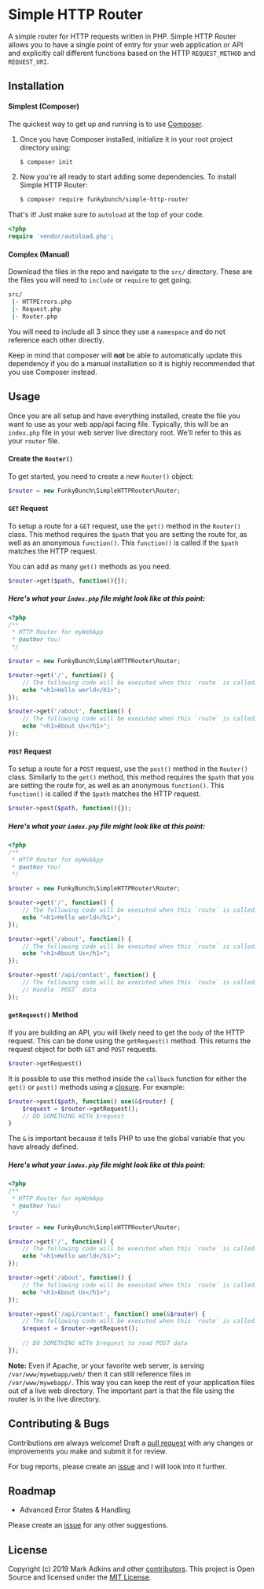 # Simple HTTP Router

A simple router for HTTP requests written in PHP.  Simple HTTP Router allows you to have a single point of entry for your web application or API and explicitly call different functions based on the HTTP `REQUEST_METHOD` and `REQUEST_URI`.

## Installation
#### Simplest (Composer)
The quickest way to get up and running is to use [Composer](https://github.com/composer/composer).

1. Once you have Composer installed, initialize it in your root project directory using:
    ```sh 
    $ composer init
    ```
2. Now you're all ready to start adding some dependencies.  To install Simple HTTP Router:
    ```sh
    $ composer require funkybunch/simple-http-router
    ```

That's it!  Just make sure to `autoload` at the top of your code.
```php
<?php
require 'vendor/autoload.php';
```

#### Complex (Manual)
Download the files in the repo and navigate to the `src/` directory.  These are the files you will need to `include` or `require` to get going.
```sh
src/
 |- HTTPErrors.php
 |- Request.php
 |- Router.php
```

You will need to include all 3 since they use a `namespace` and do not reference each other directly.

Keep in mind that composer will **not** be able to automatically update this dependency if you do a manual installation so it is highly recommended that you use Composer instead.


## Usage
Once you are all setup and have everything installed, create the file you want to use as your web app/api facing file.  Typically, this will be an `index.php` file in your web server live directory root.  We'll refer to this as your `router` file.

#### Create the `Router()`
To get started, you need to create a new `Router()` object:
```php
$router = new FunkyBunch\SimpleHTTPRouter\Router;
```

#### `GET` Request
To setup a route for a `GET` request, use the `get()` method in the `Router()` class.  This method requires the `$path` that you are setting the route for, as well as an anonymous `function()`.  This `function()` is called if the `$path` matches the HTTP request.

You can add as many `get()` methods as you need.
```php
$router->get($path, function(){});
```

##### Here's what your `index.php` file might look like at this point:
```php
<?php
/**
 * HTTP Router for myWebApp
 * @author You!
 */

$router = new FunkyBunch\SimpleHTTPRouter\Router;

$router->get('/', function() {
    // The following code will be executed when this `route` is called.
    echo "<h1>Hello world</h1>";
});

$router->get('/about', function() {
    // The following code will be executed when this `route` is called.
    echo "<h1>About Us</h1>";
});
```

#### `POST` Request
To setup a route for a `POST` request, use the `post()` method in the `Router()` class.  Similarly to the `get()` method, this method requires the `$path` that you are setting the route for, as well as an anonymous `function()`.  This `function()` is called if the `$path` matches the HTTP request.
```php
$router->post($path, function(){});
```
##### Here's what your `index.php` file might look like at this point:
```php
<?php
/**
 * HTTP Router for myWebApp
 * @author You!
 */

$router = new FunkyBunch\SimpleHTTPRouter\Router;

$router->get('/', function() {
    // The following code will be executed when this `route` is called.
    echo "<h1>Hello world</h1>";
});

$router->get('/about', function() {
    // The following code will be executed when this `route` is called.
    echo "<h1>About Us</h1>";
});

$router->post('/api/contact', function() {
    // The following code will be executed when this `route` is called.
    // Handle `POST` data
});
```

#### `getRequest()` Method
If you are building an API, you will likely need to get the `body` of the HTTP request.  This can be done using the `getRequest()` method.  This returns the request object for both `GET` and `POST` requests.
```php
$router->getRequest()
```

It is possible to use this method inside the `callback` function for either the `get()` or `post()` methods using a [closure](http://php.net/closure).  For example:
```php
$router->post($path, function() use(&$router) {
    $request = $router->getRequest();
    // DO SOMETHING WITH $request
}
```
The `&` is important because it tells PHP to use the global variable that you have already defined.

##### Here's what your `index.php` file might look like at this point:
```php
<?php
/**
 * HTTP Router for myWebApp
 * @author You!
 */

$router = new FunkyBunch\SimpleHTTPRouter\Router;

$router->get('/', function() {
    // The following code will be executed when this `route` is called.
    echo "<h1>Hello world</h1>";
});

$router->get('/about', function() {
    // The following code will be executed when this `route` is called.
    echo "<h1>About Us</h1>";
});

$router->post('/api/contact', function() use(&$router) {
    // The following code will be executed when this `route` is called.
    $request = $router->getRequest();
    
    // DO SOMETHING WITH $request to read POST data
});
```

**Note:** Even if Apache, or your favorite web server, is serving `/var/www/mywebapp/web/` then it can still reference files in `/var/www/mywebapp/`.  This way you can keep the rest of your application files out of a live web directory.  The important part is that the file using the router is in the live directory.

## Contributing & Bugs
Contributions are always welcome!  Draft a [pull request](https://github.com/funkybunch/Simple-HTTP-Router/pulls) with any changes or improvements you make and submit it for review.

For bug reports, please create an [issue](https://github.com/funkybunch/Simple-HTTP-Router/issues) and I will look into it further.

## Roadmap
- Advanced Error States & Handling

Please create an [issue](https://github.com/funkybunch/Simple-HTTP-Router/issues) for any other suggestions.

## License
Copyright (c) 2019 Mark Adkins and other [contributors](https://github.com/funkybunch/Simple-HTTP-Router/graphs/contributors).  This project is Open Source and licensed under the [MIT License](https://github.com/funkybunch/Simple-HTTP-Router/blob/master/LICENSE).